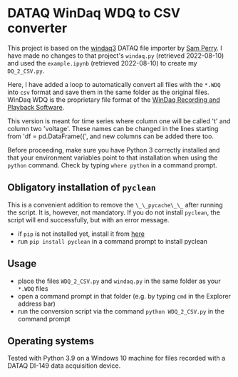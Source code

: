 # DATAQ WinDaq WDQ to CSV converter

This project is based on the [windaq3](https://github.com/sdp8483/windaq3) DATAQ file importer by [Sam Perry](https://github.com/sdp8483). I have made no changes to that project's ``windaq.py`` (retrieved 2022-08-10) and used the ``example.ipynb`` (retrieved 2022-08-10) to create my ``DQ_2_CSV.py``.

Here, I have added a loop to automatically convert all files with the ``*.WDQ`` into ``csv`` format and save them in the same folder as the original files. WinDaq WDQ is the proprietary file format of the [WinDaq Recording and Playback Software](https://www.dataq.com/products/windaq/).

This version is meant for time series where column one will be called 't' and column two 'voltage'. These names can be changed in the lines starting from 'df = pd.DataFrame({', and new columns can be added there too. 

Before proceeding, make sure you have Python 3 correctly installed and that your environment variables point to that installation when using the ``python`` command. Check by typing ``where python`` in a command prompt.

## Obligatory installation of ``pyclean``
This is a convenient addition to remove the ``\_\_pycache\_\_`` after running the script. It is, however, not mandatory. If you do not install ``pyclean``, the script will end successfully, but with an error message.
  * if ``pip`` is not installed yet, install it from [here](https://pip.pypa.io/en/stable/installation/)
  * run ``pip install pyclean`` in a command prompt to install pyclean

## Usage
  * place the files ``WDQ_2_CSV.py`` and ``windaq.py`` in the same folder as your ``*.WDQ`` files
  * open a command prompt in that folder (e.g. by typing ``cmd`` in the Explorer address bar)
  * run the conversion script via the command ``python WDQ_2_CSV.py`` in the command prompt
 
 ## Operating systems
 Tested with Python 3.9 on a Windows 10 machine for files recorded with a DATAQ DI-149 data acquisition device.
